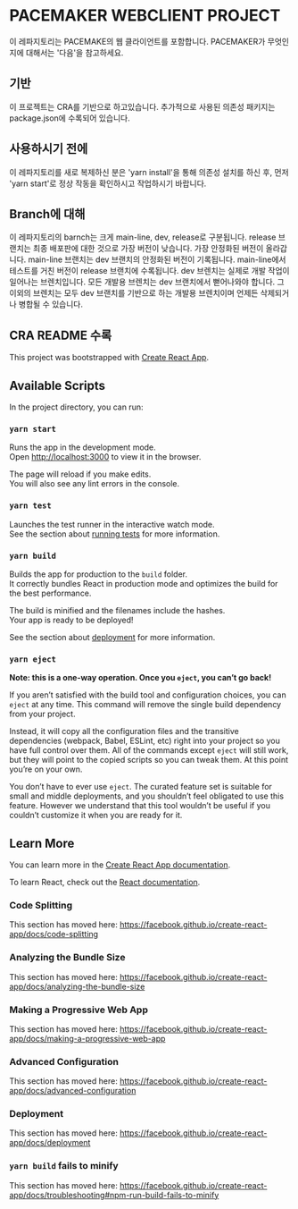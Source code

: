 # PACEMAKER WEBCLIENT PROJECT

이 레파지토리는 PACEMAKE의 웹 클라이언트를 포함합니다.
PACEMAKER가 무엇인지에 대해서는 '다음'을 참고하세요.

## 기반

이 프로젝트는 CRA를 기반으로 하고있습니다.
추가적으로 사용된 의존성 패키지는 package.json에 수록되어 있습니다.

## 사용하시기 전에

이 레파지토리를 새로 복제하신 분은 'yarn install'을 통해 의존성 설치를 하신 후,
먼저 'yarn start'로 정상 작동을 확인하시고 작업하시기 바랍니다.

## Branch에 대해

이 레파지토리의 barnch는 크게 main-line, dev, release로 구분됩니다.
release 브랜치는 최종 배포판에 대한 것으로 가장 버전이 낮습니다. 가장 안정화된 버전이 올라갑니다.
main-line 브랜치는 dev 브랜치의 안정화된 버전이 기록됩니다. main-line에서 테스트를 거친 버전이 release 브랜치에 수록됩니다.
dev 브렌치는 실제로 개발 작업이 일어나는 브렌치입니다. 모든 개발용 브렌치는 dev 브랜치에서 뻗어나와야 합니다.
그 이외의 브렌치는 모두 dev 브랜치를 기반으로 하는 개발용 브렌치이며 언제든 삭제되거나 병합될 수 있습니다.

## CRA README 수록

This project was bootstrapped with [Create React App](https://github.com/facebook/create-react-app).

## Available Scripts

In the project directory, you can run:

### `yarn start`

Runs the app in the development mode.<br />
Open [http://localhost:3000](http://localhost:3000) to view it in the browser.

The page will reload if you make edits.<br />
You will also see any lint errors in the console.

### `yarn test`

Launches the test runner in the interactive watch mode.<br />
See the section about [running tests](https://facebook.github.io/create-react-app/docs/running-tests) for more information.

### `yarn build`

Builds the app for production to the `build` folder.<br />
It correctly bundles React in production mode and optimizes the build for the best performance.

The build is minified and the filenames include the hashes.<br />
Your app is ready to be deployed!

See the section about [deployment](https://facebook.github.io/create-react-app/docs/deployment) for more information.

### `yarn eject`

**Note: this is a one-way operation. Once you `eject`, you can’t go back!**

If you aren’t satisfied with the build tool and configuration choices, you can `eject` at any time. This command will remove the single build dependency from your project.

Instead, it will copy all the configuration files and the transitive dependencies (webpack, Babel, ESLint, etc) right into your project so you have full control over them. All of the commands except `eject` will still work, but they will point to the copied scripts so you can tweak them. At this point you’re on your own.

You don’t have to ever use `eject`. The curated feature set is suitable for small and middle deployments, and you shouldn’t feel obligated to use this feature. However we understand that this tool wouldn’t be useful if you couldn’t customize it when you are ready for it.

## Learn More

You can learn more in the [Create React App documentation](https://facebook.github.io/create-react-app/docs/getting-started).

To learn React, check out the [React documentation](https://reactjs.org/).

### Code Splitting

This section has moved here: https://facebook.github.io/create-react-app/docs/code-splitting

### Analyzing the Bundle Size

This section has moved here: https://facebook.github.io/create-react-app/docs/analyzing-the-bundle-size

### Making a Progressive Web App

This section has moved here: https://facebook.github.io/create-react-app/docs/making-a-progressive-web-app

### Advanced Configuration

This section has moved here: https://facebook.github.io/create-react-app/docs/advanced-configuration

### Deployment

This section has moved here: https://facebook.github.io/create-react-app/docs/deployment

### `yarn build` fails to minify

This section has moved here: https://facebook.github.io/create-react-app/docs/troubleshooting#npm-run-build-fails-to-minify
